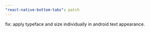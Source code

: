 ```yaml
---
"react-native-bottom-tabs": patch
---
```


fix: apply typeface and size individually in android text appearance.
